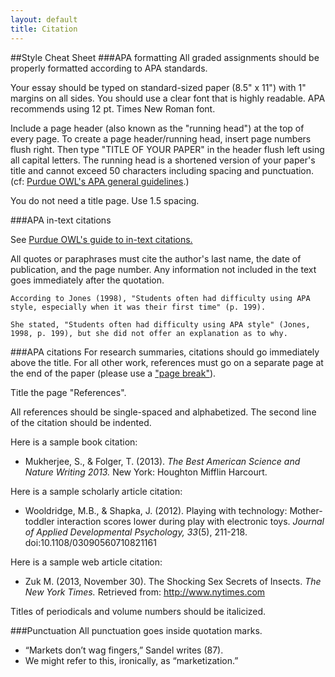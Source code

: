 ```yaml
---
layout: default
title: Citation
---
```


##Style Cheat Sheet
###APA formatting
All graded assignments should be properly formatted according to APA standards.

Your essay should be typed on standard-sized paper (8.5" x 11") with 1" margins on all sides. You should use a clear font that is highly readable. APA recommends using 12 pt. Times New Roman font.

Include a page header  (also known as the "running head") at the top of every page. To create a page header/running head, insert page numbers flush right. Then type "TITLE OF YOUR PAPER" in the header flush left using all capital letters. The running head is a shortened version of your paper's title and cannot exceed 50 characters including spacing and punctuation. (cf: [Purdue OWL's APA general guidelines](https://owl.english.purdue.edu/owl/resource/560/01/).)

You do not need a title page. Use 1.5 spacing.

###APA in-text citations

See [Purdue OWL's guide to in-text citations.](https://owl.english.purdue.edu/owl/resource/560/02/)

All quotes or paraphrases must cite the author's last name, the date of publication, and the page number. Any information not included in the text goes immediately after the quotation.

	According to Jones (1998), "Students often had difficulty using APA style, especially when it was their first time" (p. 199). 

	She stated, "Students often had difficulty using APA style" (Jones, 1998, p. 199), but she did not offer an explanation as to why.

###APA citations
For research summaries, citations should go immediately above the title. For all other work, references must go on a separate page at the end of the paper (please use a ["page break"](http://office.microsoft.com/en-us/word-help/insert-a-page-break-HA010031062.aspx)).

Title the page "References".

All references should be single-spaced and alphabetized. The second line of the citation should be indented. 

Here is a sample book citation:

* Mukherjee, S., & Folger, T. (2013). *The Best American Science and Nature Writing 2013.* New York: Houghton Mifflin Harcourt.

Here is a sample scholarly article citation:

* Wooldridge, M.B., & Shapka, J. (2012). Playing with technology: Mother-toddler interaction scores lower during play with electronic toys. *Journal of Applied Developmental Psychology, 33*(5), 211-218. doi:10.1108/03090560710821161

Here is a sample web article citation:

* Zuk M. (2013, November 30). The Shocking Sex Secrets of Insects. *The New York Times.* Retrieved from: http://www.nytimes.com


Titles of periodicals and volume numbers should be italicized.

###Punctuation
All punctuation goes inside quotation marks. 
* “Markets don’t wag fingers,” Sandel writes (87).
* We might refer to this, ironically, as “marketization.”




